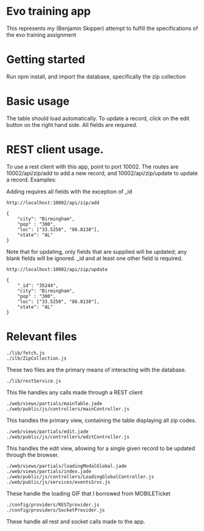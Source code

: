 Evo training app
======================

This represents my (Benjamin Skipper) attempt to fulfill the specifications of the evo training assignment

# Getting started

Run npm install, and import the database, specifically the zip collection

# Basic usage

The table should load automatically. To update a record, click on the edit button on the right hand side. All fields are required.

# REST client usage.

To use a rest client with this app, point to port 10002. The routes are 10002/api/zip/add to add a new record, and 10002/api/zip/update to update a record.
Examples:

Adding requires all fields with the exception of _id
```
http://localhost:10002/api/zip/add

{
    "city": "Birmingham",
    "pop" : "300",
    "loc": ["33.5250", "86.8130"],
    "state": "AL"
}
```

Note that for updating, only fields that are supplied will be updated; any blank fields will be ignored. _id and at least one other field is required.
```
http://localhost:10002/api/zip/update

{
    "_id": "35244",
    "city": "Birmingham",
    "pop" : "300",
    "loc": ["33.5250", "86.8130"],
    "state": "AL"
}
```

# Relevant files

```
./lib/fetch.js
./ilb/ZipCollection.js
```

These two files are the primary means of interacting with the database.

```
./lib/restService.js
```

This file handles any calls made through a REST client

```
./web/views/partials/mainTable.jade
./web/public/js/controllers/mainController.js
```

This handles the primary view, containing the table displaying all zip codes.

```
./web/views/partials/edit.jade
./web/public/js/controllers/editController.js
```

This handles the edit view, allowing for a single given record to be updated through the browser.

```
./web/views/partials/loadingModalGlobal.jade
./web/views/partials/index.jade
./web/public/js/controllers/LoadingGlobalController.js
./web/public/js/services/eventsSrvc.js
```

These handle the loading GIF that I borrowed from MOBILETicket

```
./config/providers/RESTprovider.js
./config/providers/SocketProvider.js
```
These handle all rest and socket calls made to the app.